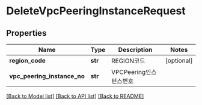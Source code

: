 # DeleteVpcPeeringInstanceRequest

## Properties
Name | Type | Description | Notes
------------ | ------------- | ------------- | -------------
**region_code** | **str** | REGION코드 | [optional] 
**vpc_peering_instance_no** | **str** | VPCPeering인스턴스번호 | 

[[Back to Model list]](../README.md#documentation-for-models) [[Back to API list]](../README.md#documentation-for-api-endpoints) [[Back to README]](../README.md)


